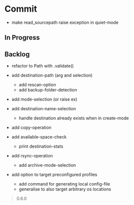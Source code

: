 # Commit

- make read_sourcepath raise exception in quiet-mode

## In Progress

## Backlog

- refactor to Path with .validate()

- add destination-path (arg and selection)
  - add rescan-option
  - add backup-folder-detection

- add mode-selection (or raise ex)

- add destination-name-selection
  - handle destination already exists when in create-mode

- add copy-operation

- add available-space-check
  - print destination-stats

- add rsync-operation
  - add archive-mode-selection

- add option to target preconfigured profiles
  - add command for generating local config-file
  - generalise to also target arbitrary os locations

> 0.6.0
